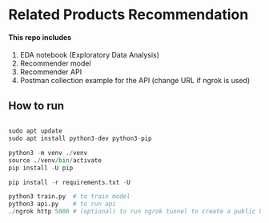 # Related Products Recommendation

#### This repo includes

1. EDA notebook (Exploratory Data Analysis)
2. Recommender model
3. Recommender API
4. Postman collection example for the API (change URL if ngrok is used)

## How to run

```python

sudo apt update
sudo apt install python3-dev python3-pip

python3 -m venv ./venv
source ./venv/bin/activate
pip install -U pip

pip install -r requirements.txt -U

python3 train.py  # to train model
python3 api.py    # to run api
./ngrok http 5000 # (optional) to run ngrok tunnel to create a public URL for the api 

```



